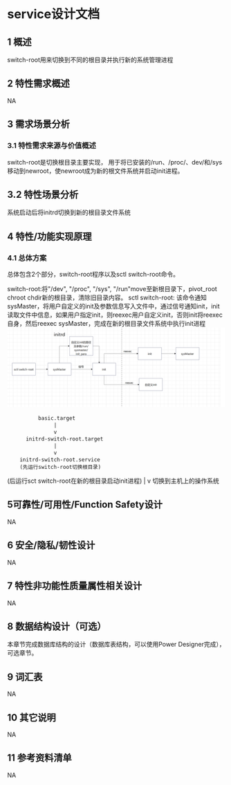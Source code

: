 # service设计文档

## 1    概述

switch-root用来切换到不同的根目录并执行新的系统管理进程

## 2    特性需求概述

NA

## 3    需求场景分析

### 3.1    特性需求来源与价值概述

switch-root是切换根目录主要实现， 用于将已安装的/run、/proc/、dev/和/sys移动到newroot，使newroot成为新的根文件系统并启动init进程。

## 3.2    特性场景分析

系统启动后将initrd切换到新的根目录文件系统

## 4    特性/功能实现原理

### 4.1    总体方案

总体包含2个部分，switch-root程序以及sctl switch-root命令。

switch-root:将"/dev", "/proc", "/sys", "/run"move至新根目录下，pivot_root chroot chdir新的根目录，清除旧目录内容。
sctl switch-root: 该命令通知sysMaster，将用户自定义的init及参数信息写入文件中，通过信号通知init，init读取文件中信息，如果用户指定init，则reexec用户自定义init，否则init将reexec自身，然后reexec sysMaster，完成在新的根目录文件系统中执行init进程
 ![avatar](assets/switch-root.png)

              basic.target
                   |
                   v
          initrd-switch-root.target
                   |
                   v
        initrd-switch-root.service
        (先运行switch-root切换根目录)
(后运行sct switch-root在新的根目录启动init进程)
                   |
                   v
         切换到主机上的操作系统

## 5可靠性/可用性/Function Safety设计

NA

## 6    安全/隐私/韧性设计

NA

## 7    特性非功能性质量属性相关设计

NA

## 8    数据结构设计（可选）

本章节完成数据库结构的设计（数据库表结构，可以使用Power Designer完成），可选章节。

## 9    词汇表

NA

## 10   其它说明

NA

## 11   参考资料清单

NA
